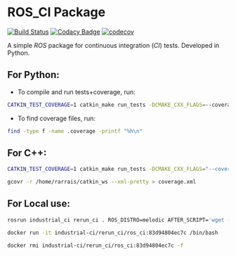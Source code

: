 # ROS_CI Package

[![Build Status](https://travis-ci.com/rarrais/ros_ci.svg?branch=master)](https://travis-ci.com/rarrais/ros_ci) [![Codacy Badge](https://api.codacy.com/project/badge/Grade/4fadff45a3fd4669ab9d423c1b4c3fc5)](https://app.codacy.com/manual/rarrais/ros_ci?utm_source=github.com&utm_medium=referral&utm_content=rarrais/ros_ci&utm_campaign=Badge_Grade_Dashboard) [![codecov](https://codecov.io/gh/rarrais/ros_ci/branch/master/graph/badge.svg)](https://codecov.io/gh/rarrais/ros_ci)

A simple _ROS_ package for continuous integration (_CI_) tests. Developed in Python.

## For Python:

* To compile and run tests+coverage, run:

```bash
CATKIN_TEST_COVERAGE=1 catkin_make run_tests -DCMAKE_CXX_FLAGS=--coverage
```

* To find coverage files, run:

```bash
find -type f -name .coverage -printf "%h\n"
```

## For C++:

```bash
CATKIN_TEST_COVERAGE=1 catkin_make run_tests -DCMAKE_CXX_FLAGS="--coverage -fprofile-arcs -ftest-coverage"
```

```bash
gcovr -r /home/rarrais/catkin_ws --xml-pretty > coverage.xml
```

## For Local use:

```bash
rosrun industrial_ci rerun_ci . ROS_DISTRO=melodic AFTER_SCRIPT='wget -O - https://raw.githubusercontent.com/rarrais/ros_coverage/master/code-coverage.sh | bash' BUILDER=catkin_make ADDITIONAL_DEBS="python-coverage curl jq gcovr" ci_env=`bash <(curl -s https://codecov.io/env)` DOCKER_RUN_OPTS='-e CATKIN_TEST_COVERAGE=1 -e TRAVIS_COMMIT -e CODACY_PROJECT_TOKEN -e ci_env'
```


```bash
docker run -it industrial-ci/rerun_ci/ros_ci:83d94804ec7c /bin/bash
```

```bash
docker rmi industrial-ci/rerun_ci/ros_ci:83d94804ec7c -f
```



